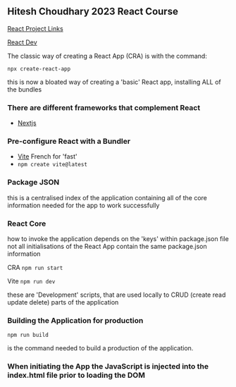 ## Hitesh Choudhary 2023 React Course

[React Project Links](https://github.com/hiteshchoudhary/react-english)

[React Dev](https://react.dev)

The classic way of creating a React App (CRA) is with the command:

```
npx create-react-app
```

this is now a bloated way of creating a 'basic' React app, installing ALL of the bundles

### There are different frameworks that complement React

- [Nextjs]()

### Pre-configure React with a Bundler

- [Vite](https://vitejs.dev)  French for 'fast'
- <code>npm create vite@latest</code>

### Package JSON

this is a centralised index of the application containing all of the core information needed for the app to work successfully

### React Core

how to invoke the application depends on the 'keys' within package.json file
not all initialisations of the React App contain the same package.json information

CRA <code>npm run start</code>

Vite <code>npm run dev</code>

these are 'Development' scripts, that are used locally to CRUD (create read update delete) parts of the application

### Building the Application for production

```
npm run build
```

is the command needed to build a production of the application.

### When initiating the App the JavaScript is injected into the index.html file prior to loading the DOM 
